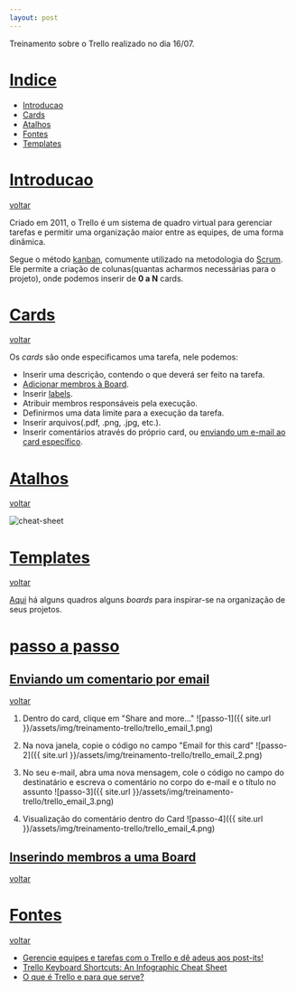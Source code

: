 ```yaml
---
layout: post
---
```

Treinamento sobre o Trello realizado no dia 16/07.

# [Indice][indice]
* [Introducao][Introducao]
* [Cards][Cards]
* [Atalhos][Atalhos]
* [Fontes][Fontes]
* [Templates][templates]

# [Introducao][Introducao]
[voltar][Voltar]

Criado em 2011, o Trello é um sistema de quadro virtual para gerenciar tarefas e permitir uma organização maior entre as equipes, de uma forma dinâmica.

Segue o método [kanban][kanban], comumente utilizado na metodologia do [Scrum][scrum]. Ele permite a criação de colunas(quantas acharmos necessárias para o projeto),
onde podemos inserir de **0 a N** cards.


# [Cards][Cards]
[voltar][Voltar]

Os *cards* são onde especificamos uma tarefa, nele podemos:
* Inserir uma descrição, contendo o que deverá ser feito na tarefa.
* [Adicionar membros à Board][inserindo-membros-a-uma-board].
* Inserir [labels][labels-ref].
* Atribuir membros responsáveis pela execução.
* Definirmos uma data limite para a execução da tarefa.
* Inserir arquivos(.pdf, .png, .jpg, etc.).
* Inserir comentários através do próprio card, ou [enviando um e-mail ao card específico][enviando-um-comentario-por-email].

# [Atalhos][atalhos]
[voltar][Voltar]

![cheat-sheet][cheat-sheet-trello]

# [Templates][templates]
[voltar][Voltar]

[Aqui][trello-boards] há alguns quadros alguns *boards* para inspirar-se na organização de seus projetos.


# [passo a passo][passo-a-passo]


## [Enviando um comentario por email][enviando-um-comentario-por-email]
[voltar][Cards]

1. Dentro do card, clique em "Share and more..."
![passo-1]({{ site.url }}/assets/img/treinamento-trello/trello_email_1.png)

2. Na nova janela, copie o código no campo "Email for this card"
![passo-2]({{ site.url }}/assets/img/treinamento-trello/trello_email_2.png)

3. No seu e-mail, abra uma nova mensagem, cole o código no campo do destinatário e escreva o comentário no corpo do e-mail e o título no assunto
![passo-3]({{ site.url }}/assets/img/treinamento-trello/trello_email_3.png)

4. Visualização do comentário dentro do Card
![passo-4]({{ site.url }}/assets/img/treinamento-trello/trello_email_4.png)


## [Inserindo membros a uma Board][inserindo-membros-a-uma-board]
[voltar][Cards]

# [Fontes][fontes]
[voltar][Voltar]

* [Gerencie equipes e tarefas com o Trello e dê adeus aos post-its!][canaltech]
* [Trello Keyboard Shortcuts: An Infographic Cheat Sheet][cheat-sheet-ref]
* [O que é Trello e para que serve?][daprafazer-ref]

[Indice]: #indice
[Introducao]: #introducao
[Cards]: #cards
[Voltar]: #indice
[Atalhos]: #atalhos
[Fontes]: #fontes
[Templates]: #templates
[passo-a-passo]: #passo-a-passo
[enviando-um-comentario-por-email]: #enviando-um-comentario-por-email
[inserindo-membros-a-uma-board]: #inserindo-membros-a-uma-board

[kanban]: https://pt.wikipedia.org/wiki/Kanban
[scrum]: http://br.blog.trello.com/scrum-metodologia-agil/
[canaltech]: https://canaltech.com.br/utilitarios/gerencie-equipes-e-tarefas-com-o-trello-e-de-adeus-aos-post-its/
[cheat-sheet-trello]: https://blog.trello.com/hs-fs/hubfs/keyboard-shortcuts-fixedspacing.jpg?t=1531167737235&width=647&name=keyboard-shortcuts-fixedspacing.jpg
[cheat-sheet-ref]: https://blog.trello.com/trello-keyboard-shortcuts-infographic
[daprafazer-ref]: http://www.daparafazer.com.br/trello/
[labels-ref]: https://help.trello.com/article/797-adding-labels-to-cards
[trello-boards]: https://trello.com/inspiration
